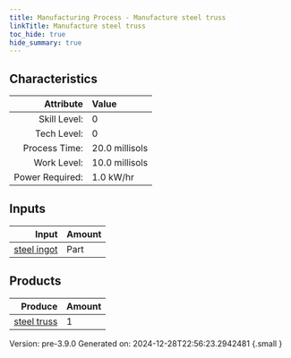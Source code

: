 ```yaml
---
title: Manufacturing Process - Manufacture steel truss
linkTitle: Manufacture steel truss
toc_hide: true
hide_summary: true
---
```



## Characteristics

| Attribute      | Value |
|--------:|:------|
|Skill Level:|0|
|Tech Level:|0|
|Process Time:|20.0 millisols|
|Work Level:|10.0 millisols|
|Power Required:|1.0 kW/hr|

## Inputs

| Input      | Amount |
|--------:|:------|
|[steel ingot](/docs/definitions/part/steel-ingot)|Part|10|

## Products


| Produce      | Amount |
|--------:|:------|
|[steel truss](/docs/definitions/part/steel-truss)|1|


Version: pre-3.9.0 Generated on: 2024-12-28T22:56:23.2942481
{.small }


